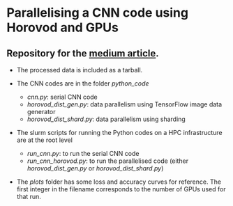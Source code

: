 # Parallelising a CNN code using Horovod and GPUs

## Repository for the [medium article](https://towardsdatascience.com/how-to-reduce-the-training-time-of-your-neural-network-from-hours-to-minutes-fe7533a3eec5).

* The processed data is included as a tarball. 

* The CNN codes are in the folder *python_code*
  * *cnn.py*: serial CNN code
  * *horovod_dist_gen.py*: data parallelism using TensorFlow image data generator
  * *horovod_dist_shard.py*: data parallelism using sharding
* The slurm scripts for running the Python codes on a HPC infrastructure are at the root level
  * *run_cnn.py*: to run the serial CNN code
  * *run_cnn_horovod.py*: to run the parallelised code (either *horovod_dist_gen.py* or *horovod_dist_shard.py*)
* The *plots* folder has some loss and accuracy curves for reference. The first integer in the filename corresponds to the number of GPUs used for that run.